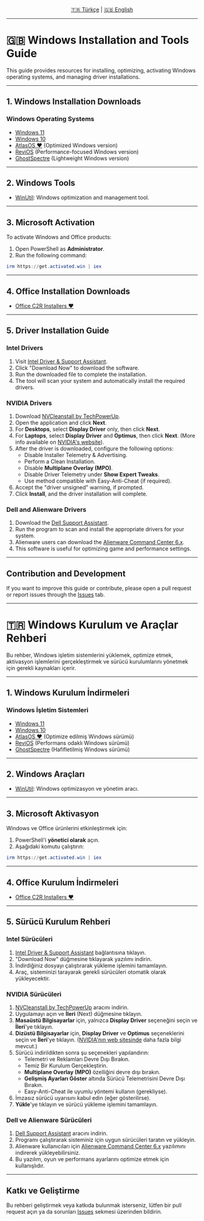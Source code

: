 <div align="center">
  <a href="#tr">🇹🇷 Türkçe</a> | <a href="#en">🇬🇧 English</a>
</div>

---

# 🇬🇧 Windows Installation and Tools Guide

This guide provides resources for installing, optimizing, activating Windows operating systems, and managing driver installations.

---

## 1. Windows Installation Downloads

### Windows Operating Systems
- [Windows 11](https://massgrave.dev/windows_11_links)
- [Windows 10](https://massgrave.dev/windows_10_links)
- [AtlasOS ❤️](https://atlasos.net/) (Optimized Windows version)
- [ReviOS](https://revi.cc/) (Performance-focused Windows version)
- [GhostSpectre](https://ghostspectre.org/) (Lightweight Windows version)

---

## 2. Windows Tools
- [WinUtil](https://github.com/ChrisTitusTech/winutil): Windows optimization and management tool.

---

## 3. Microsoft Activation
To activate Windows and Office products:

1. Open PowerShell as **Administrator**.
2. Run the following command:

```powershell
irm https://get.activated.win | iex
```

---

## 4. Office Installation Downloads
- [Office C2R Installers ❤️](https://gravesoft.dev/office_c2r_links)

---

## 5. Driver Installation Guide

### Intel Drivers
1. Visit [Intel Driver & Support Assistant](https://www.intel.com/content/www/us/en/support/detect.html).
2. Click "Download Now" to download the software.
3. Run the downloaded file to complete the installation.
4. The tool will scan your system and automatically install the required drivers.

### NVIDIA Drivers
1. Download [NVCleanstall by TechPowerUp](https://www.techpowerup.com/download/techpowerup-nvcleanstall/).
2. Open the application and click **Next**.
3. For **Desktops**, select **Display Driver** only, then click **Next**.
4. For **Laptops**, select **Display Driver** and **Optimus**, then click **Next**. (More info available on [NVIDIA's website](https://www.nvidia.com)).
5. After the driver is downloaded, configure the following options:
   - Disable Installer Telemetry & Advertising.
   - Perform a Clean Installation.
   - Disable **Multiplane Overlay (MPO)**.
   - Disable Driver Telemetry under **Show Expert Tweaks**.
   - Use method compatible with Easy-Anti-Cheat (if required).
6. Accept the "driver unsigned" warning, if prompted.
7. Click **Install**, and the driver installation will complete.

### Dell and Alienware Drivers
1. Download the [Dell Support Assistant](https://downloads.dell.com/serviceability/catalog/SupportAssistInstaller.exe).
2. Run the program to scan and install the appropriate drivers for your system.
3. Alienware users can download the [Alienware Command Center 6.x](https://dl.dell.com/FOLDER12124735M/2/Alienware-Command-Center-6x-Full-Installer-for_DDF5T_WIN_6.4.15.0_A00.EXE).
4. This software is useful for optimizing game and performance settings.

---

## Contribution and Development
If you want to improve this guide or contribute, please open a pull request or report issues through the [Issues](https://github.com/) tab.

---

<a name="tr"></a>

# 🇹🇷 Windows Kurulum ve Araçlar Rehberi

Bu rehber, Windows işletim sistemlerini yüklemek, optimize etmek, aktivasyon işlemlerini gerçekleştirmek ve sürücü kurulumlarını yönetmek için gerekli kaynakları içerir.

---

## 1. Windows Kurulum İndirmeleri

### Windows İşletim Sistemleri
- [Windows 11](https://massgrave.dev/windows_11_links)
- [Windows 10](https://massgrave.dev/windows_10_links)
- [AtlasOS ❤️](https://atlasos.net/) (Optimize edilmiş Windows sürümü)
- [ReviOS](https://revi.cc/) (Performans odaklı Windows sürümü)
- [GhostSpectre](https://ghostspectre.org/) (Hafifletilmiş Windows sürümü)

---

## 2. Windows Araçları
- [WinUtil](https://github.com/ChrisTitusTech/winutil): Windows optimizasyon ve yönetim aracı.

---

## 3. Microsoft Aktivasyon
Windows ve Office ürünlerini etkinleştirmek için:

1. PowerShell'i **yönetici olarak** açın.
2. Aşağıdaki komutu çalıştırın:

```powershell
irm https://get.activated.win | iex
```

---

## 4. Office Kurulum İndirmeleri
- [Office C2R Installers ❤️](https://gravesoft.dev/office_c2r_links)

---

## 5. Sürücü Kurulum Rehberi

### Intel Sürücüleri
1. [Intel Driver & Support Assistant](https://www.intel.com/content/www/us/en/support/detect.html) bağlantısına tıklayın.
2. "Download Now" düğmesine tıklayarak yazılımı indirin.
3. İndirdiğiniz dosyayı çalıştırarak yükleme işlemini tamamlayın.
4. Araç, sisteminizi tarayarak gerekli sürücüleri otomatik olarak yükleyecektir.

### NVIDIA Sürücüleri
1. [NVCleanstall by TechPowerUp](https://www.techpowerup.com/download/techpowerup-nvcleanstall/) aracını indirin.
2. Uygulamayı açın ve **İleri** (Next) düğmesine tıklayın.
3. **Masaüstü Bilgisayarlar** için, yalnızca **Display Driver** seçeneğini seçin ve **İleri**'ye tıklayın.
4. **Dizüstü Bilgisayarlar** için, **Display Driver** ve **Optimus** seçeneklerini seçin ve **İleri**'ye tıklayın. ([NVIDIA'nın web sitesinde](https://www.nvidia.com) daha fazla bilgi mevcut.)
5. Sürücü indirildikten sonra şu seçenekleri yapılandırın:
   - Telemetri ve Reklamları Devre Dışı Bırakın.
   - Temiz Bir Kurulum Gerçekleştirin.
   - **Multiplane Overlay (MPO)** özelliğini devre dışı bırakın.
   - **Gelişmiş Ayarları Göster** altında Sürücü Telemetrisini Devre Dışı Bırakın.
   - Easy-Anti-Cheat ile uyumlu yöntemi kullanın (gerekliyse).
6. İmzasız sürücü uyarısını kabul edin (eğer gösterilirse).
7. **Yükle**'ye tıklayın ve sürücü yükleme işlemini tamamlayın.

### Dell ve Alienware Sürücüleri
1. [Dell Support Assistant](https://downloads.dell.com/serviceability/catalog/SupportAssistInstaller.exe) aracını indirin.
2. Programı çalıştırarak sisteminiz için uygun sürücüleri taratın ve yükleyin.
3. Alienware kullanıcıları için [Alienware Command Center 6.x](https://dl.dell.com/FOLDER12124735M/2/Alienware-Command-Center-6x-Full-Installer-for_DDF5T_WIN_6.4.15.0_A00.EXE) yazılımını indirerek yükleyebilirsiniz.
4. Bu yazılım, oyun ve performans ayarlarını optimize etmek için kullanışlıdır.

---

## Katkı ve Geliştirme
Bu rehberi geliştirmek veya katkıda bulunmak isterseniz, lütfen bir pull request açın ya da sorunları [Issues](https://github.com/) sekmesi üzerinden bildirin.
